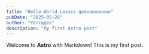 ```yaml
---
title: "Hello World Lessss gooooooooooo"
pubDate: "2025-05-26"
author: "Yeriqqen"
description: "My first Astro post"
---
```


Welcome to **Astro** with Markdown! This is my first post.
